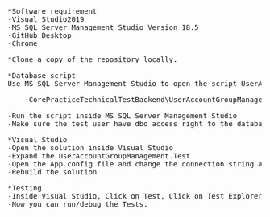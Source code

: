 <pre>
*Software requirement
-Visual Studio2019
-MS SQL Server Management Studio Version 18.5
-GitHub Desktop
-Chrome

*Clone a copy of the repository locally.

*Database script
Use MS SQL Server Management Studio to open the script UserAccountGroupManagementV1.sql, the path to the script is as below.

	-CorePracticeTechnicalTestBackend\UserAccountGroupManagement.DAL\DB

-Run the script inside MS SQL Server Management Studio
-Make sure the test user have dbo access right to the database

*Visual Studio
-Open the solution inside Visual Studio
-Expand the UserAccountGroupManagement.Test
-Open the App.config file and change the connection string according to your need
-Rebuild the solution

*Testing
-Inside Visual Studio, Click on Test, Click on Test Explorer.
-Now you can run/debug the Tests.

</pre>
